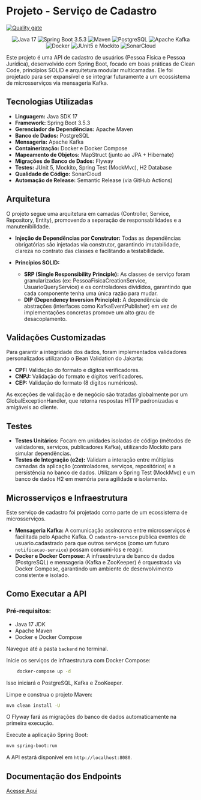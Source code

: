 # Projeto - Serviço de Cadastro

[![Quality gate](https://sonarcloud.io/api/project_badges/quality_gate?project=Sobral-Dev_projeto-WeFit)](https://sonarcloud.io/summary/new_code?id=Sobral-Dev_projeto-WeFit)

<p align="center">
<img src="https://img.shields.io/badge/Backend%20Language-Java%2017-orange?style=for-the-badge&logo=java" alt="Java 17">
<img src="https://img.shields.io/badge/Backend%20Framework-SpringBoot%203.5.3-green?style=for-the-badge&logo=spring" alt="Spring Boot 3.5.3">
<img src="https://img.shields.io/badge/Gerenciador%20de%20Dependências-Maven-purple?style=for-the-badge&logo=apache-maven" alt="Maven">
<img src="https://img.shields.io/badge/Banco%20de%20Dados-PostgreSQL-blue?style=for-the-badge&logo=postgresql" alt="PostgreSQL">
<img src="https://img.shields.io/badge/Mensageria-Apache%20Kafka-red?style=for-the-badge&logo=apache-kafka" alt="Apache Kafka">
<img src="https://img.shields.io/badge/Containerização-Docker%20e%20Docker%20Compose-blueviolet?style=for-the-badge&logo=docker" alt="Docker">
<img src="https://img.shields.io/badge/Testes-JUnit5%20e%20Mockito-red?style=for-the-badge&logo=junit5" alt="JUnit5 e Mockito">
<img src="https://img.shields.io/badge/Qualidade%20de%20Código-SonarCloud-yellowgreen?style=for-the-badge&logo=sonarcloud" alt="SonarCloud">
</p>

Este projeto é uma API de cadastro de usuários (Pessoa Física e Pessoa Jurídica), desenvolvido com Spring Boot, focado em boas práticas de Clean Code, princípios SOLID e arquitetura modular multicamadas. Ele foi projetado para ser expansível e se integrar futuramente a um ecossistema de microsserviços via mensageria Kafka.

## Tecnologias Utilizadas

- **Linguagem:** Java SDK 17
- **Framework:** Spring Boot 3.5.3
- **Gerenciador de Dependências:** Apache Maven
- **Banco de Dados:** PostgreSQL
- **Mensageria:** Apache Kafka
- **Containerização:** Docker e Docker Compose
- **Mapeamento de Objetos:** MapStruct (junto ao JPA + Hibernate)
- **Migrações de Banco de Dados:** Flyway
- **Testes:** JUnit 5, Mockito, Spring Test (MockMvc), H2 Database
- **Qualidade de Código:** SonarCloud
- **Automação de Release:** Semantic Release (via GitHub Actions)

## Arquitetura

O projeto segue uma arquitetura em camadas (Controller, Service, Repository, Entity), promovendo a separação de responsabilidades e a manutenibilidade.

- **Injeção de Dependências por Construtor:** Todas as dependências obrigatórias são injetadas via construtor, garantindo imutabilidade, clareza no contrato das classes e facilitando a testabilidade.

- **Princípios SOLID:**

  - **SRP (Single Responsibility Principle):** As classes de serviço foram granularizadas (ex: PessoaFisicaCreationService, UsuarioQueryService) e os controladores divididos, garantindo que cada componente tenha uma única razão para mudar.
  - **DIP (Dependency Inversion Principle):** A dependência de abstrações (interfaces como KafkaEventPublisher) em vez de implementações concretas promove um alto grau de desacoplamento.

## Validações Customizadas

Para garantir a integridade dos dados, foram implementados validadores personalizados utilizando o Bean Validation do Jakarta:

- **CPF:** Validação do formato e dígitos verificadores.
- **CNPJ:** Validação do formato e dígitos verificadores.
- **CEP:** Validação do formato (8 dígitos numéricos).

As exceções de validação e de negócio são tratadas globalmente por um GlobalExceptionHandler, que retorna respostas HTTP padronizadas e amigáveis ao cliente.

## Testes

- **Testes Unitários:** Focam em unidades isoladas de código (métodos de validadores, serviços, publicadores Kafka), utilizando Mockito para simular dependências.
- **Testes de Integração (e2e):** Validam a interação entre múltiplas camadas da aplicação (controladores, serviços, repositórios) e a persistência no banco de dados. Utilizam o Spring Test (MockMvc) e um banco de dados H2 em memória para agilidade e isolamento.

## Microsserviços e Infraestrutura

Este serviço de cadastro foi projetado como parte de um ecossistema de microsserviços.

- **Mensageria Kafka:** A comunicação assíncrona entre microsserviços é facilitada pelo Apache Kafka. O `cadastro-service` publica eventos de usuario.cadastrado para que outros serviços (como um futuro `notificacao-service`) possam consumi-los e reagir.
- **Docker e Docker Compose:** A infraestrutura de banco de dados (PostgreSQL) e mensageria (Kafka e ZooKeeper) é orquestrada via Docker Compose, garantindo um ambiente de desenvolvimento consistente e isolado.

## Como Executar a API

### Pré-requisitos:

- Java 17 JDK
- Apache Maven
- Docker e Docker Compose

Navegue até a pasta `backend` no terminal.

Inicie os serviços de infraestrutura com Docker Compose:

```bash
    docker-compose up -d
```
Isso iniciará o PostgreSQL, Kafka e ZooKeeper.

Limpe e construa o projeto Maven:

```bash
mvn clean install -U
```
O Flyway fará as migrações do banco de dados automaticamente na primeira execução.

Execute a aplicação Spring Boot:
```bash
mvn spring-boot:run
```

A API estará disponível em `http://localhost:8080`.

## Documentação dos Endpoints

[Acesse Aqui](#)
